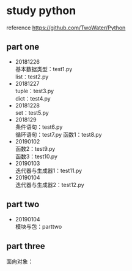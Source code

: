 # study python
reference https://github.com/TwoWater/Python  

## part one
- 20181226  
基本数据类型：test1.py  
list：test2.py  
- 20181227  
tuple：test3.py  
dict：test4.py 
- 20181228  
set：test5.py
- 2018129  
条件语句：test6.py  
循环语句：test7.py
函数1：test8.py
- 20190102  
函数2：test9.py  
函数3：test10.py
- 20190103  
迭代器与生成器1：test11.py
- 20190104  
迭代器与生成器2：test12.py

## part two
- 20190104  
模块与包：parttwo

## part three  
面向对象：

